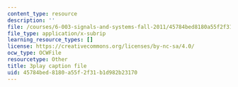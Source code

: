 ```yaml
---
content_type: resource
description: ''
file: /courses/6-003-signals-and-systems-fall-2011/45784bed8180a55f2f31b1d982b23170_1El4znkRH0g.srt
file_type: application/x-subrip
learning_resource_types: []
license: https://creativecommons.org/licenses/by-nc-sa/4.0/
ocw_type: OCWFile
resourcetype: Other
title: 3play caption file
uid: 45784bed-8180-a55f-2f31-b1d982b23170
---
```

